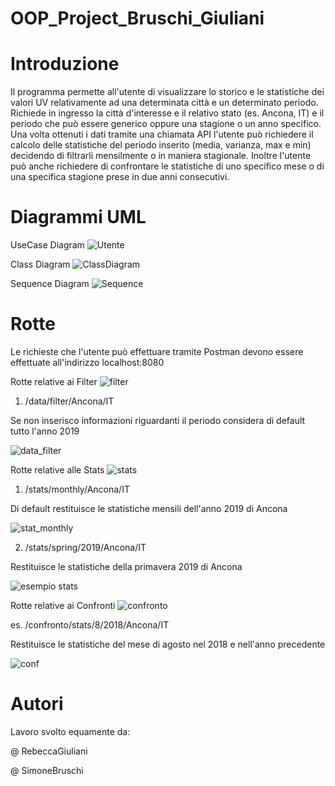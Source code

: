 # OOP_Project_Bruschi_Giuliani
# Introduzione
Il programma permette all'utente di visualizzare lo storico e le statistiche dei valori UV relativamente ad una determinata città e un determinato periodo. 
Richiede in ingresso la città d'interesse e il relativo stato (es. Ancona, IT) e il periodo che può essere generico oppure una stagione o un anno specifico.
Una volta ottenuti i dati tramite una chiamata API l'utente può richiedere il calcolo delle statistiche del periodo inserito (media, varianza, max e min) decidendo di filtrarli mensilmente o in maniera stagionale. Inoltre l'utente può anche richiedere di confrontare le statistiche di uno specifico mese o di una specifica stagione prese in due anni consecutivi.



# Diagrammi UML
UseCase Diagram
![Utente](https://user-images.githubusercontent.com/75033311/103019597-671ed300-4547-11eb-9552-b974b4baa5c6.jpg)

Class Diagram
![ClassDiagram](https://user-images.githubusercontent.com/75033190/103371837-be392080-4ad0-11eb-9d22-f75168f13fea.jpg)

Sequence Diagram
![Sequence](https://user-images.githubusercontent.com/75033311/103019791-a9481480-4547-11eb-9bf6-42e6c377d318.jpg)

# Rotte
Le richieste che l'utente può effettuare tramite Postman devono essere effettuate all'indirizzo
localhost:8080

Rotte relative ai Filter
![filter](https://user-images.githubusercontent.com/75033190/104925405-1613ca80-599f-11eb-8283-c5e0d08fdd81.PNG)

1. /data/filter/Ancona/IT

Se non inserisco informazioni riguardanti il periodo considera di default tutto l'anno 2019

![data_filter](https://user-images.githubusercontent.com/75033311/104925036-90901a80-599e-11eb-94ba-76c73c4e3a33.png)


Rotte relative alle Stats
![stats](https://user-images.githubusercontent.com/75033190/104923049-cf70a100-599b-11eb-85dc-5251f1f3d5c7.PNG)

1. /stats/monthly/Ancona/IT

Di default restituisce le statistiche mensili dell'anno 2019 di Ancona

![stat_monthly](https://user-images.githubusercontent.com/75033311/104925408-1613ca80-599f-11eb-999f-6063631f3689.png)

2. /stats/spring/2019/Ancona/IT

Restituisce le statistiche della primavera 2019 di Ancona

![esempio stats](https://user-images.githubusercontent.com/75033190/104926577-a272bd00-59a0-11eb-82a1-45fe97b69477.PNG)

Rotte relative ai Confronti
![confronto](https://user-images.githubusercontent.com/75033190/104923149-f5964100-599b-11eb-8de8-3ad46f12da77.PNG)

es. /confronto/stats/8/2018/Ancona/IT

Restituisce le statistiche del mese di agosto nel 2018 e nell'anno precedente

![conf](https://user-images.githubusercontent.com/75033311/104925967-d0a3cd00-599f-11eb-9dc2-b49b8c8d57db.png)

# Autori
Lavoro svolto equamente da:

@ RebeccaGiuliani

@ SimoneBruschi
